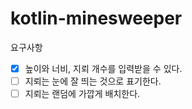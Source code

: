 # kotlin-minesweeper

요구사항

- [X] 높이와 너비, 지뢰 개수를 입력받을 수 있다.
- [ ] 지뢰는 눈에 잘 띄는 것으로 표기한다.
- [ ] 지뢰는 랜덤에 가깝게 배치한다.
